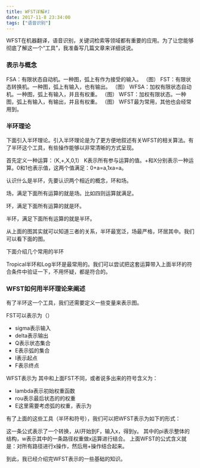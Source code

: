 ```yaml
---
title: WFST详解#1
date: 2017-11-8 23:34:00
tags: ["语音识别"]
---
```


WFST在机器翻译，语音识别，关键词检索等领域都有重要的应用。为了让您能够彻底了解这一个“工具”，我准备写几篇文章来详细说说。

### 表示与概念
FSA：有限状态自动机。一种图，弧上有作为接受的输入。
（图）
FST：有限状态转换机。一种图，弧上有输入，也有输出。
（图）
WFSA：加权有限状态自动机。一种图，弧上有输入，并且有权重。
（图）
WFST：加权有限状态。一种图，弧上有输入，有输出，并且有权重。
（图）
WFST最为常用，其他也会经常用到。

### 半环理论
下面引入半环理论。引入半环理论是为了更方便地叙述有关WFST的相关算法。有了半环这个工具，有些操作能够以非常清晰的方式呈现。

首先定义一种运算：（K,+,X,0,1）
K表示所有参与运算的值。+和X分别表示一种运算。0和1也表示值，这两个值满足：0+a=a,1xa=a。

认识什么是半环，先要认识两个相近的概念，环和场。

场，满足下面所有运算的就是场。比如四则运算就满足。

环，满足下面所有运算的就是环。

半环，满足下面所有运算的就是半环。

从上面的图其实就可以知道三者的关系，半环最宽泛，场最严格，环居其中。我们可以看下面的图。

下面介绍几个常用的半环

Tropical半环和Log半环是最常用的。我们可以尝试把这套运算带入上面半环的符合条件中验证一下，不用怀疑，都是符合的。

### WFST如何用半环理论来阐述

有了半环这一个工具，我们还需要定义一些变量来表示图。

FST可以表示为（）
* sigma表示输入
* delta表示输出
* Q表示状态集合
* E表示弧的集合
* I表示起点
* F表示终点

WFST表示为
其中和上面FST不同，或者说多出来的符号含义为：
* lambda表示初始权重函数
* rou表示最后状态的的权重
* E这里需要考虑弧的权重，表示为

有了上面的这些工具（半环和符号），我们可以把WFST表示为如下的形式：

这一条公式表示了一个转换，从I开始到F，输入x，得到y。
其中的pi表示整体的结构，w表示其中的一条路径权重做x运算进行结合。
上面WFST的公式含义就是：对所有路径进行x操作，然后用+操作结合起来。

到此，我已经介绍完WFST表示的一些基础的知识。